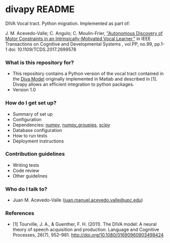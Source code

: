 # divapy README #

DIVA Vocal tract. Python migration. Implemented as part of:

J. M. Acevedo-Valle; C. Angulo; C. Moulin-Frier, ["Autonomous Discovery of Motor Constraints in an Intrinsically-Motivated Vocal Learner,"](http://ieeexplore.ieee.org/stamp/stamp.jsp?tp=&arnumber=7914655&isnumber=7422051) in IEEE Transactions on Cognitive and Developmental Systems , vol.PP, no.99, pp.1-1
doi: 10.1109/TCDS.2017.2699578

### What is this repository for? ###

* This repository contains a Python version of the vocal tract contained in the [Diva Model](http://sites.bu.edu/guentherlab/software/diva-source-code/) originally implemented in Matlab and described in [1]. Divapy allows an efficient integration to python packages.
* Version 1.0

### How do I get set up? ###

* Summary of set up
* Configuration
* Dependencies: [numpy](http://www.numpy.org/), [numpy_groupies](https://pypi.python.org/pypi/numpy_groupies), [scipy](https://www.scipy.org/)
* Database configuration
* How to run tests
* Deployment instructions

### Contribution guidelines ###

* Writing tests
* Code review
* Other guidelines

### Who do I talk to? ###

* Juan M. Acevedo-Valle (juan.manuel.acevedo.valle@upc.edu)

### References ###
* [1] Tourville, J. A., & Guenther, F. H. (2011). The DIVA model: A neural theory of speech acquisition and production. Language and Cognitive Processes, 26(7), 952–981. http://doi.org/10.1080/01690960903498424


